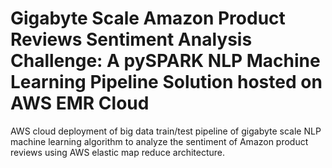 #  Gigabyte Scale Amazon Product Reviews Sentiment Analysis Challenge: A pySPARK NLP Machine Learning Pipeline Solution hosted on AWS EMR Cloud
AWS cloud deployment of big data train/test pipeline of gigabyte scale NLP machine learning algorithm to analyze the sentiment of Amazon product reviews using AWS elastic map reduce architecture.
